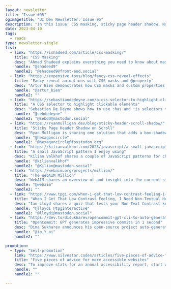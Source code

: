 ```yaml
---
layout: newsletter
title: "Issue #95"
ogImageTitle: "UI Dev Newsletter: Issue 95"
description: "In this issue: CSS masking, sticky page header shadow, Non-Text Contrast tests, and more."
date: 2023-04-10
tags:
  - reads
type: newsletter-single
list:
  - link: "https://ishadeed.com/article/css-masking/"
    title: "CSS Masking"
    desc: "Ahmad Shadeed explains everything you need to know about masking in CSS with some compelling examples."
    handle: "@shadeed9"
    handle2: "@shadeed9@front-end.social"
  - link: "https://expensive.toys/blog/fancy-css-reveal-effects"
    title: "Fancy reveal animations with CSS masks and @property"
    desc: "Artur Bień demonstrates how CSS masks and custom properties can be combined to create impressive reveal effects."
    handle: "@artur_bien"
    handle2: ""
  - link: "https://sebastiandedeyne.com/a-css-selector-to-highlight-clickable-elements/"
    title: "A CSS selector to highlight clickable elements"
    desc: "Sebastian De Deyne shows how to use :has and :is selectors to add an outline to clickable elements when clicking on non-interactive elements."
    handle: "@sebdedeyne"
    handle2: "@sebdd@mastodon.social"
  - link: "https://ryanmulligan.dev/blog/sticky-header-scroll-shadow/"
    title: "Sticky Page Header Shadow on Scroll"
    desc: "Ryan Mulligan is sharing one solution that adds a box-shadow to the sticky header as soon as the page is scrolled."
    handle: "@hexagoncircle"
    handle2: "@hexagoncircle@fosstodon.org"
  - link: "https://kilianvalkhof.com/2023/javascript/a-small-javascript-pattern-i-enjoy-using/"
    title: "A small JavaScript pattern I enjoy using"
    desc: "Kilian Valkhof shares a couple of JavaScript patterns for checking more than one value of the same variable."
    handle: "@kilianvalkhof"
    handle2: "@Kilian@mastodon.social"
  - link: "https://webaim.org/projects/million/"
    title: "The WebAIM Million"
    desc: "WebAIM shares an overview of and insight into the current state of web accessibility for individuals with disabilities and trends over time."
    handle: "@webaim"
    handle2: ""
  - link: "https://www.tpgi.com/when-i-get-that-low-contrast-feeling-i-need-non-textual-healing/"
    title: "When I Get That Low Contrast Feeling, I Need Non-Textual Healing"
    desc: "Ian Lloyd shares a quiz that tests your Non-Text Contrast knowledge."
    handle: "@lloydi @tpginteractive"
    handle2: "@lloydi@mastodon.social"
  - link: "https://dev.to/disukharev/opencommit-gpt-cli-to-auto-generate-impressive-commits-in-1-second-46dh"
    title: "OpenCommit: GPT generates impressive commits in 1 second"
    desc: "Dima Sukharev announces his open-source project auto-generates impressive commits in 1 second."
    handle: "@io_Y_oi"
    handle2: ""

promotion:
  - type: "Self-promotion"
    link: "https://www.silvestar.codes/articles/five-pieces-of-advice-for-more-accessible-websites/"
    title: "Five pieces of advice for more accessible websites"
    desc: "To improve stats for an annual accessibility report, start with these five quick wins that will make your site much more accessible."
    handle: ""
    handle2: ""

---
```

